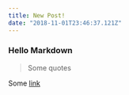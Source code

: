 ```yaml
---
title: New Post!
date: "2018-11-01T23:46:37.121Z"
---
```



### Hello Markdown

> Some quotes

Some [link](http://www.google.com)
